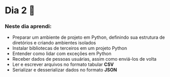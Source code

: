 # Dia 2 📆

### Neste dia aprendi:

* Preparar um ambiente de projeto em Python, definindo sua estrutura de diretórios e criando ambientes isolados
* Instalar bibliotecas de terceiros em um projeto Python
* Entender como lidar com exceções em Python
* Receber dados de pessoas usuárias, assim como enviá-los de volta
* Ler e escrever arquivos no formato tabular **CSV**
* Serializar e desserializar dados no formato **JSON**